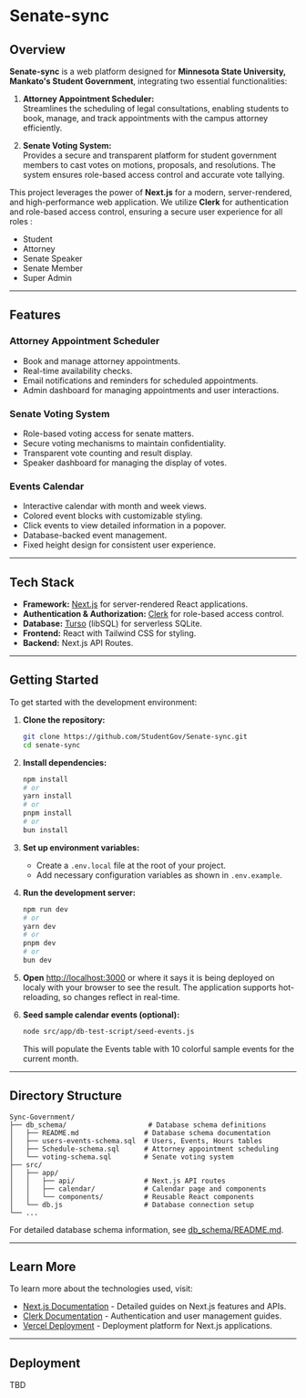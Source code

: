 
# Senate-sync

## Overview

**Senate-sync** is a web platform designed for **Minnesota State University, Mankato's Student Government**, integrating two essential functionalities:

1. **Attorney Appointment Scheduler:**  
   Streamlines the scheduling of legal consultations, enabling students to book, manage, and track appointments with the campus attorney efficiently.

2. **Senate Voting System:**  
   Provides a secure and transparent platform for student government members to cast votes on motions, proposals, and resolutions. The system ensures role-based access control and accurate vote tallying.

This project leverages the power of **Next.js** for a modern, server-rendered, and high-performance web application. We utilize **Clerk** for authentication and role-based access control, ensuring a secure user experience for all roles :
- Student
- Attorney
- Senate Speaker
- Senate Member
- Super Admin

---

## Features

### Attorney Appointment Scheduler
- Book and manage attorney appointments.
- Real-time availability checks.
- Email notifications and reminders for scheduled appointments.
- Admin dashboard for managing appointments and user interactions.

### Senate Voting System
- Role-based voting access for senate matters.
- Secure voting mechanisms to maintain confidentiality.
- Transparent vote counting and result display.
- Speaker dashboard for managing the display of votes.

### Events Calendar
- Interactive calendar with month and week views.
- Colored event blocks with customizable styling.
- Click events to view detailed information in a popover.
- Database-backed event management.
- Fixed height design for consistent user experience.

---

## Tech Stack

- **Framework:** [Next.js](https://nextjs.org) for server-rendered React applications.
- **Authentication & Authorization:** [Clerk](https://clerk.dev) for role-based access control.
- **Database:** [Turso](https://turso.tech) (libSQL) for serverless SQLite.
- **Frontend:** React with Tailwind CSS for styling.
- **Backend:** Next.js API Routes.
---

## Getting Started

To get started with the development environment:

1. **Clone the repository:**
   ```bash
   git clone https://github.com/StudentGov/Senate-sync.git
   cd senate-sync
   ```

2. **Install dependencies:**
   ```bash
   npm install
   # or
   yarn install
   # or
   pnpm install
   # or
   bun install
   ```

3. **Set up environment variables:**
   - Create a `.env.local` file at the root of your project.
   - Add necessary configuration variables as shown in `.env.example`.

4. **Run the development server:**
   ```bash
   npm run dev
   # or
   yarn dev
   # or
   pnpm dev
   # or
   bun dev
   ```

5. **Open** [http://localhost:3000](http://localhost:3000) or where it says it is being deployed on localy with your browser to see the result. The application supports hot-reloading, so changes reflect in real-time.

6. **Seed sample calendar events (optional):**
   ```bash
   node src/app/db-test-script/seed-events.js
   ```
   This will populate the Events table with 10 colorful sample events for the current month.

---

## Directory Structure

```plaintext
Sync-Government/
├── db_schema/                    # Database schema definitions
│   ├── README.md                # Database schema documentation
│   ├── users-events-schema.sql  # Users, Events, Hours tables
│   ├── Schedule-schema.sql      # Attorney appointment scheduling
│   └── voting-schema.sql        # Senate voting system
├── src/
│   ├── app/
│   │   ├── api/                 # Next.js API routes
│   │   ├── calendar/            # Calendar page and components
│   │   └── components/          # Reusable React components
│   └── db.js                    # Database connection setup
└── ...
```

For detailed database schema information, see [db_schema/README.md](db_schema/README.md).

---

## Learn More

To learn more about the technologies used, visit:
- [Next.js Documentation](https://nextjs.org/docs) - Detailed guides on Next.js features and APIs.
- [Clerk Documentation](https://clerk.dev/docs) - Authentication and user management guides.
- [Vercel Deployment](https://vercel.com/docs) - Deployment platform for Next.js applications.

---

## Deployment
TBD
